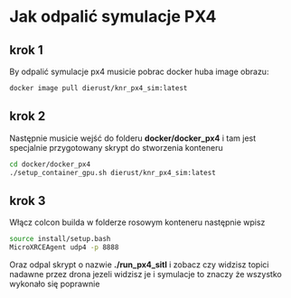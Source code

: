 # Jak odpalić symulacje PX4
## krok 1
By odpalić symulacje px4 musicie pobrac docker huba image obrazu:
```bash
docker image pull dierust/knr_px4_sim:latest 
```
## krok 2
Następnie musicie wejść do folderu **docker/docker_px4** i tam jest specjalnie przygotowany skrypt do stworzenia konteneru
```bash
cd docker/docker_px4
./setup_container_gpu.sh dierust/knr_px4_sim:latest 
```
## krok 3
Włącz colcon builda w folderze rosowym konteneru następnie wpisz 
```bash
source install/setup.bash
MicroXRCEAgent udp4 -p 8888
```
Oraz odpal skrypt o nazwie **./run_px4_sitl** i zobacz czy widzisz topici nadawne przez drona jezeli widzisz je i symulacje to znaczy że wszystko wykonało się poprawnie